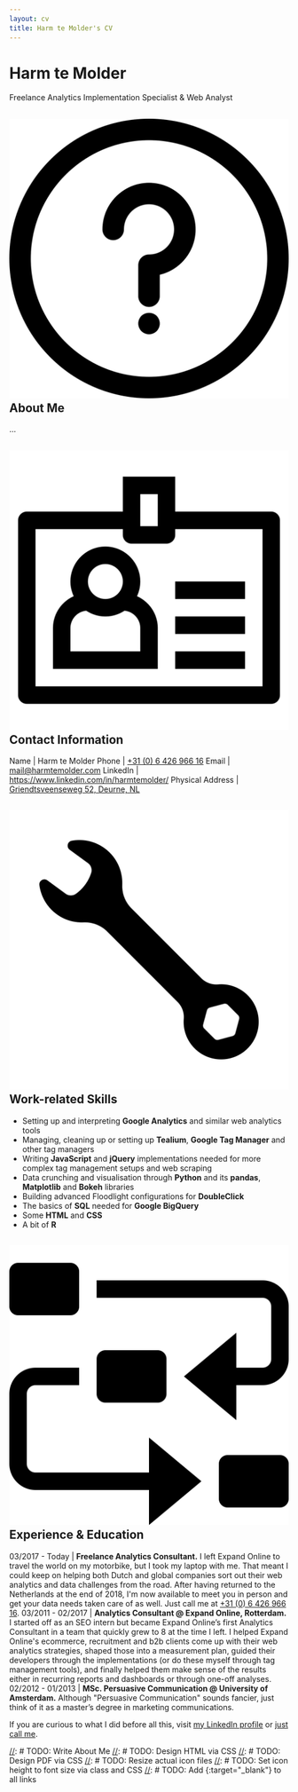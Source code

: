 ```yaml
---
layout: cv
title: Harm te Molder's CV
---
```

# Harm te Molder
Freelance Analytics Implementation Specialist & Web Analyst

## <img class="icon" src="images/about-me.png" alt="about me icon" title="About Me" /> About Me

...

## <img class="icon" src="images/contact-information.png" alt="contact information icon" title="Contact Information" /> Contact Information

Name | Harm te Molder
Phone | [+31 (0) 6 426 966 16](tel:+31642696616 "Harm's Phone Number")
Email | [mail@harmtemolder.com](mailto:mail@harmtemolder.com "Harm's Email Address")
LinkedIn | <https://www.linkedin.com/in/harmtemolder/>
Physical Address | [Griendtsveenseweg 52, Deurne, NL](https://www.google.com/maps?q=Griendtsveenseweg+52,+Deurne,+NL "Harm's Physical Address")

## <img class="icon" src="images/work-related-skills.png" alt="work-related skills icon" title="Work-related Skills" /> Work-related Skills

<ul><li id="nine"><span>Setting up and interpreting <strong>Google Analytics</strong> and similar web analytics tools</span></li>
<li id="eight"><span>Managing, cleaning up or setting up <strong>Tealium</strong>, <strong>Google Tag Manager</strong> and other tag managers</span></li>
<li id="seven"><span>Writing <strong>JavaScript</strong> and <strong>jQuery</strong> implementations needed for more complex tag management setups and web scraping</span></li>
<li id="six"><span>Data crunching and visualisation through <strong>Python</strong> and its <strong>pandas</strong>, <strong>Matplotlib</strong> and <strong>Bokeh</strong> libraries</span></li>
<li id="five"><span>Building advanced Floodlight configurations for <strong>DoubleClick</strong></span></li>
<li id="four"><span>The basics of <strong>SQL</strong> needed for <strong>Google BigQuery</strong></span></li>
<li id="three"><span>Some <strong>HTML</strong> and <strong>CSS</strong></span></li>
<li id="two">A bit of <strong>R</strong></li></ul>

## <img class="icon" src="images/experience-education.png" alt="experience & education icon" title="Experience & Education" /> Experience & Education

03/2017 - Today | **Freelance Analytics Consultant.** I left Expand Online to travel the world on my motorbike, but I took my laptop with me. That meant I could keep on helping both Dutch and global companies sort out their web analytics and data challenges from the road. After having returned to the Netherlands at the end of 2018, I'm now available to meet you in person and get your data needs taken care of as well. Just call me at [+31 (0) 6 426 966 16](tel:+31642696616 "Harm's Phone Number").
03/2011 - 02/2017 | **Analytics Consultant @ Expand Online, Rotterdam.** I started off as an SEO intern but became Expand Online’s first Analytics Consultant in a team that quickly grew to 8 at the time I left. I helped Expand Online's ecommerce, recruitment and b2b clients come up with their web analytics strategies, shaped those into a measurement plan, guided their developers through the implementations (or do these myself through tag management tools), and finally helped them make sense of the results either in recurring reports and dashboards or through one-off analyses.
02/2012 - 01/2013 | **MSc. Persuasive Communication @ University of Amsterdam.** Although "Persuasive Communication" sounds fancier, just think of it as a master’s degree in marketing communications.

If you are curious to what I did before all this, visit [my LinkedIn profile](https://www.linkedin.com/in/harmtemolder/ "Harm's LinkedIn Profile") or [just call me](tel:+31642696616 "Harm's Phone Number").

[//]: # (Last updated: 2019/01/16)
[//]: # TODO: Write About Me
[//]: # TODO: Design HTML via CSS
[//]: # TODO: Design PDF via CSS
[//]: # TODO: Resize actual icon files
[//]: # TODO: Set icon height to font size via class and CSS
[//]: # TODO: Add {:target="_blank"} to all links
